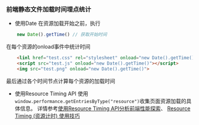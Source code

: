 ### 前端静态文件加载时间埋点统计
 - 使用Date
在资源加载开始之前，执行
```javascript
    new Date().getTime() // 获取开始时间
```
在每个资源的onload事件中统计时间
````html
    <linl href="test.css" rel="stylesheet" onload="new Date().getTime()"></linl>
    <script src="test.js" onload="new Date().getTime()"></script>
    <img src="test.png" onload="new Date().getTime()">
````
最后通过各个时间节点计算每个资源的加载时间

- 使用Resource Timing API
使用```window.performance.getEntriesByType("resource")```收集页面资源加载的具体信息。
详情参考[使用Resource Timing API分析前端性能探索](http://fe.sina.cn/2016/11/04/shi-yong-resource-timing-apifen-xi-qian-duan-xing-neng-tan-suo-yi/)、
[Resource Timing (资源计时) 使用技巧](http://ju.outofmemory.cn/entry/110290)
